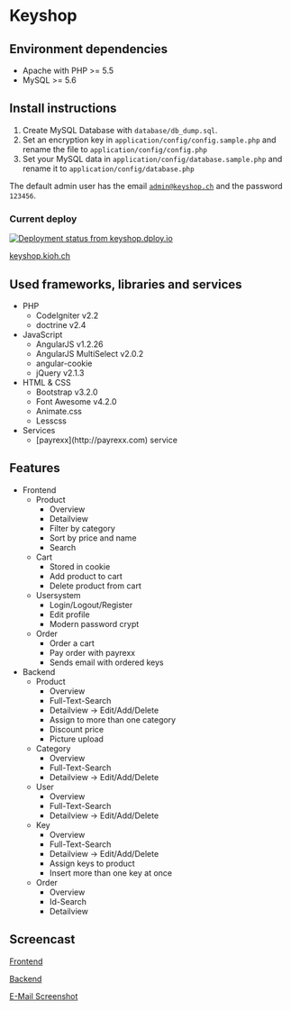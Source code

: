 Keyshop
===================================

## Environment dependencies
* Apache with PHP >= 5.5
* MySQL >= 5.6

## Install instructions

1. Create MySQL Database with <code>database/db_dump.sql</code>.
2. Set an encryption key in <code>application/config/config.sample.php</code> and rename the file to <code>application/config/config.php</code>
3. Set your MySQL data in <code>application/config/database.sample.php</code> and rename it to <code>application/config/database.php</code>


The default admin user has the email <code>admin@keyshop.ch</code> and the password <code>123456</code>.

### Current deploy

[![Deployment status from keyshop.dploy.io](https://keyshop.dploy.io/badge/88313865858892/12347.png)](http://keyshop.dploy.io)

[keyshop.kioh.ch](http://keyshop.kioh.ch)

## Used frameworks, libraries and services

<ul>
    <li>PHP
        <ul>
            <li>CodeIgniter v2.2</li>
            <li>doctrine v2.4</li>
        </ul>
    </li>
    <li>JavaScript
        <ul>
            <li>AngularJS v1.2.26</li>
            <li>AngularJS MultiSelect v2.0.2</li>
            <li>angular-cookie</li>
            <li>jQuery v2.1.3</li>
        </ul>
    </li>
    <li>HTML & CSS
        <ul>
            <li>Bootstrap v3.2.0</li>
            <li>Font Awesome v4.2.0</li>
            <li>Animate.css</li>
            <li>Lesscss</li>
        </ul>
    </li>
    <li>Services
        <ul>
            <li>[payrexx](http://payrexx.com) service</li>
        </ul>
    </li>
</ul>

## Features

<ul>
    <li>Frontend
        <ul>
            <li>Product
                <ul>
                    <li>Overview</li>
                    <li>Detailview</li>
                    <li>Filter by category</li>
                    <li>Sort by price and name</li>
                    <li>Search</li>
                </ul>
            </li>
            <li>Cart
                <ul>
                    <li>Stored in cookie</li>
                    <li>Add product to cart</li>
                    <li>Delete product from cart</li>
                </ul>
            </li>
            <li>Usersystem
                <ul>
                    <li>Login/Logout/Register</li>
                    <li>Edit profile</li>
                    <li>Modern password crypt</li>
                </ul>
            </li>
            <li>Order
                <ul>
                    <li>Order a cart</li>
                    <li>Pay order with payrexx</li>
                    <li>Sends email with ordered keys</li>
                </ul>
            </li>
        </ul>
    </li>
    <li>Backend
        <ul>
            <li>Product
                <ul>
                    <li>Overview</li>
                    <li>Full-Text-Search</li>
                    <li>Detailview -> Edit/Add/Delete</li>
                    <li>Assign to more than one category</li>
                    <li>Discount price</li>
                    <li>Picture upload</li>
                </ul>
            </li>
            <li>Category
                <ul>
                    <li>Overview</li>
                    <li>Full-Text-Search</li>
                    <li>Detailview -> Edit/Add/Delete</li>
                </ul>
            </li>
            <li>User
                <ul>
                    <li>Overview</li>
                    <li>Full-Text-Search</li>
                    <li>Detailview -> Edit/Add/Delete</li>
                </ul>
            </li>
            <li>Key
                <ul>
                    <li>Overview</li>
                    <li>Full-Text-Search</li>
                    <li>Detailview -> Edit/Add/Delete</li>
                    <li>Assign keys to product</li>
                    <li>Insert more than one key at once</li>
                </ul>
            </li>
            <li>Order
                <ul>
                    <li>Overview</li>
                    <li>Id-Search</li>
                    <li>Detailview</li>
                </ul>
            </li>
        </ul>
    </li>
</ul>

## Screencast

[Frontend](screencast/keyshop_frontend.webm)

[Backend](screencast/keyshop_backend.webm)

[E-Mail Screenshot](screencast/keyshop_order_email.png)
